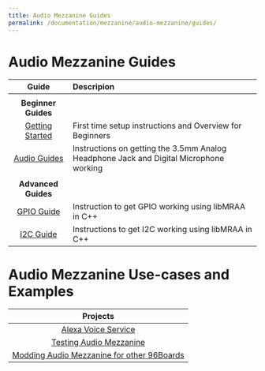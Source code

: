 ```yaml
---
title: Audio Mezzanine Guides
permalink: /documentation/mezzanine/audio-mezzanine/guides/
---
```

# Audio Mezzanine Guides
| Guide                                                            | Descripion                                                                                |
|:----------------------------------------------------------------:|:------------------------------------------------------------------------------------------|
|                                                                  |                                                                                           |
| **Beginner Guides**                                              |                                                                                           |
| [Getting Started](beginner-guides/getting-started.md)            | First time setup instructions and Overview for Beginners                                  |
| [Audio Guides](beginner-guides/audio-guides.md)                  | Instructions on getting the 3.5mm Analog Headphone Jack and Digital Microphone working    |
|                                                                  |                                                                                           |
| **Advanced Guides**                                              |                                                                                           |
| [GPIO Guide](advanced-guides/gpio-guide.md)                      | Instruction to get GPIO working using libMRAA in C++                                      |
| [I2C Guide](advanced-guides/i2c-guide.md)                        | Instructions to get I2C working using libMRAA in C++                                      |


# Audio Mezzanine Use-cases and Examples

| Projects                                                                                                                                 |
|:----------------------------------------------------------------------------------------------------------------------------------------:|
| [Alexa Voice Service](https://developer.qualcomm.com/project/audio-mezzanine-board)                                                      |
| [Testing Audio Mezzanine](https://www.96boards.org/blog/openhours-community-minute-testing-96boards-audio-mezzanine-jean-marc-jobin/)    |
| [Modding Audio Mezzanine for other 96Boards](https://www.96boards.org/blog/modding-arrows-audio-mezzanine-96boards/)                     |
